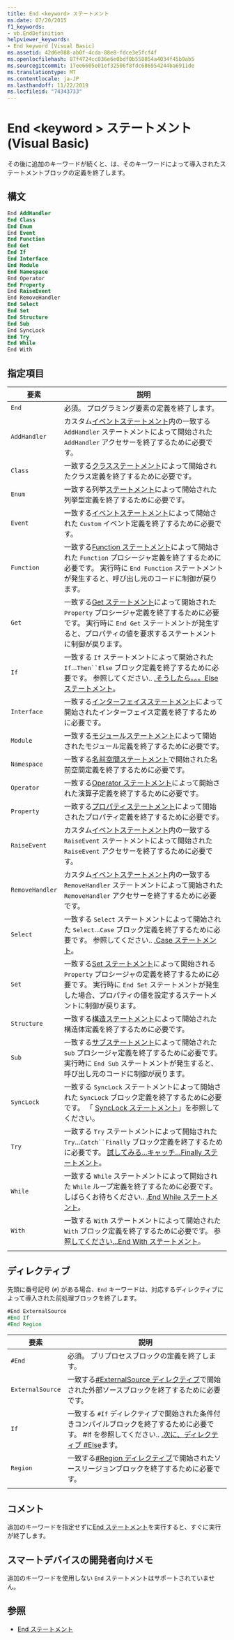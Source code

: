 ```yaml
---
title: End <keyword> ステートメント
ms.date: 07/20/2015
f1_keywords:
- vb.EndDefinition
helpviewer_keywords:
- End keyword [Visual Basic]
ms.assetid: 42d6e088-ab0f-4cda-88e8-fdce3e5fcf4f
ms.openlocfilehash: 87f4724cc036e6e0bdf0b558854a4034f45b9ab5
ms.sourcegitcommit: 17ee6605e01ef32506f8fdc686954244ba6911de
ms.translationtype: MT
ms.contentlocale: ja-JP
ms.lasthandoff: 11/22/2019
ms.locfileid: "74343733"
---
```

# <a name="end-keyword-statement-visual-basic"></a>End \<keyword > ステートメント (Visual Basic)

その後に追加のキーワードが続くと、は、そのキーワードによって導入されたステートメントブロックの定義を終了します。

## <a name="syntax"></a>構文

```vb
End AddHandler
End Class
End Enum
End Event
End Function
End Get
End If
End Interface
End Module
End Namespace
End Operator
End Property
End RaiseEvent  
End RemoveHandler  
End Select
End Set
End Structure
End Sub
End SyncLock
End Try
End While
End With  
```  
  
## <a name="parts"></a>指定項目

|要素|説明|
|---|---|
|`End`|必須。 プログラミング要素の定義を終了します。|
|`AddHandler`|カスタム[イベントステートメント](event-statement.md)内の一致する `AddHandler` ステートメントによって開始された `AddHandler` アクセサーを終了するために必要です。|
|`Class`|一致する[クラスステートメント](class-statement.md)によって開始されたクラス定義を終了するために必要です。|
|`Enum`|一致する列挙[ステートメント](enum-statement.md)によって開始された列挙型定義を終了するために必要です。|
|`Event`|一致する[イベントステートメント](event-statement.md)によって開始された `Custom` イベント定義を終了するために必要です。|  
|`Function`|一致する[Function ステートメント](function-statement.md)によって開始された `Function` プロシージャ定義を終了するために必要です。 実行時に `End Function` ステートメントが発生すると、呼び出し元のコードに制御が戻ります。|
|`Get`|一致する[Get ステートメント](get-statement.md)によって開始された `Property` プロシージャ定義を終了するために必要です。 実行時に `End Get` ステートメントが発生すると、プロパティの値を要求するステートメントに制御が戻ります。|
|`If`|一致する `If` ステートメントによって開始された `If`...`Then``Else` ブロック定義を終了するために必要です。 参照してください.. [.そうしたら。。。Else ステートメント](if-then-else-statement.md)。|
|`Interface`|一致する[インターフェイスステートメント](interface-statement.md)によって開始されたインターフェイス定義を終了するために必要です。|
|`Module`|一致する[モジュールステートメント](module-statement.md)によって開始されたモジュール定義を終了するために必要です。|
|`Namespace`|一致する[名前空間ステートメント](namespace-statement.md)で開始された名前空間定義を終了するために必要です。|
|`Operator`|一致する[Operator ステートメント](operator-statement.md)によって開始された演算子定義を終了するために必要です。|
|`Property`|一致する[プロパティステートメント](property-statement.md)によって開始されたプロパティ定義を終了するために必要です。|
|`RaiseEvent`|カスタム[イベントステートメント](event-statement.md)内の一致する `RaiseEvent` ステートメントによって開始された `RaiseEvent` アクセサーを終了するために必要です。|
|`RemoveHandler`|カスタム[イベントステートメント](event-statement.md)内の一致する `RemoveHandler` ステートメントによって開始された `RemoveHandler` アクセサーを終了するために必要です。|
|`Select`|一致する `Select` ステートメントによって開始された `Select`...`Case` ブロック定義を終了するために必要です。 参照してください.. [.Case ステートメント](select-case-statement.md)。  
|`Set`|一致する[Set ステートメント](set-statement.md)によって開始される `Property` プロシージャの定義を終了するために必要です。 実行時に `End Set` ステートメントが発生した場合、プロパティの値を設定するステートメントに制御が戻ります。  
|`Structure`|一致する[構造ステートメント](structure-statement.md)によって開始された構造体定義を終了するために必要です。  
|`Sub`|一致する[サブステートメント](sub-statement.md)によって開始された `Sub` プロシージャ定義を終了するために必要です。 実行時に `End Sub` ステートメントが発生すると、呼び出し元のコードに制御が戻ります。  
|`SyncLock`|一致する `SyncLock` ステートメントによって開始された `SyncLock` ブロック定義を終了するために必要です。 「 [SyncLock ステートメント](synclock-statement.md)」を参照してください。  
|`Try`|一致する `Try` ステートメントによって開始された `Try`...`Catch``Finally` ブロック定義を終了するために必要です。 [試してみる...キャッチ...Finally ステートメント](try-catch-finally-statement.md)。  
|`While`|一致する `While` ステートメントによって開始された `While` ループ定義を終了するために必要です。 しばらくお待ちください.. [.End While ステートメント](while-end-while-statement.md)。  
|`With`| 一致する `With` ステートメントによって開始された `With` ブロック定義を終了するために必要です。 参照[してください...End With ステートメント](with-end-with-statement.md)。  
|||
  
## <a name="directives"></a>ディレクティブ

先頭に番号記号 (`#`) がある場合、`End` キーワードは、対応するディレクティブによって導入された前処理ブロックを終了します。  

```vb
#End ExternalSource
#End If
#End Region
```

|要素|説明|
|---|---|
|`#End`|必須。 プリプロセスブロックの定義を終了します。|
|`ExternalSource`|一致する[#ExternalSource ディレクティブ](../directives/externalsource-directive.md)で開始された外部ソースブロックを終了するために必要です。|
|`If`|一致する `#If` ディレクティブで開始された条件付きコンパイルブロックを終了するために必要です。 #If を参照してください.. [.次に、ディレクティブ #Else](../directives/if-then-else-directives.md)ます。|
|`Region`|一致する[#Region ディレクティブ](../directives/region-directive.md)で開始されたソースリージョンブロックを終了するために必要です。|
|||

## <a name="remarks"></a>コメント

追加のキーワードを指定せずに[End ステートメント](end-statement.md)を実行すると、すぐに実行が終了します。

## <a name="smart-device-developer-notes"></a>スマートデバイスの開発者向けメモ  

追加のキーワードを使用しない `End` ステートメントはサポートされていません。  
  
## <a name="see-also"></a>参照

- [End ステートメント](end-statement.md)
